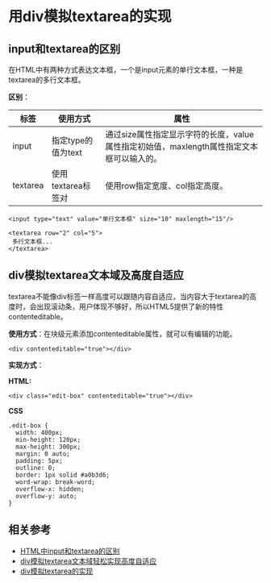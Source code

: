 # 用div模拟textarea的实现

## input和textarea的区别
在HTML中有两种方式表达文本框，一个是input元素的单行文本框，一种是textarea的多行文本框。

**区别**：

| 标签 | 使用方式 | 属性 |
|-----|-----|-----|
| input | 指定type的值为text | 通过size属性指定显示字符的长度，value属性指定初始值，maxlength属性指定文本框可以输入的。 |
| textarea | 使用textarea标签对 | 使用row指定宽度、col指定高度。 |

```
<input type="text" value="单行文本框" size="10" maxlength="15"/>

<textarea row="2" col="5">
 多行文本框...
</textarea> 

```

## div模拟textarea文本域及高度自适应
textarea不能像div标签一样高度可以跟随内容自适应，当内容大于textarea的高度时，会出现滚动条，用户体现不够好，所以HTML5提供了新的特性contenteditable。

**使用方式**：在块级元素添加contenteditable属性，就可以有编辑的功能。
```
<div contenteditable="true"></div> 
```

**实现方式**：

**HTML:**
```
<div class="edit-box" contenteditable="true"></div> 
```

**CSS**
```
.edit-box {
  width: 400px;
  min-height: 120px;
  max-height: 300px;
  margin: 0 auto;
  padding: 5px;
  outline: 0;
  border: 1px solid #a0b3d6;
  word-wrap: break-word;
  overflow-x: hidden;
  overflow-y: auto;
}

```

## 相关参考
* [HTML中input和textarea的区别](http://www.cnblogs.com/abcd1234/p/4709486.html)
* [div模拟textarea文本域轻松实现高度自适应](http://www.zhangxinxu.com/wordpress/2010/12/div-textarea-height-auto/)
* [div模拟textarea的实现](http://www.jianshu.com/p/da2719fcfd72)
